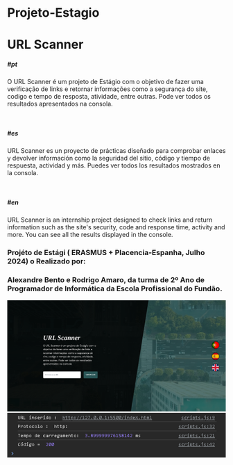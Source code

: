 # Projeto-Estagio

<h1>URL Scanner</h1>

<h5>#pt</h5>
<p>
O URL Scanner é um projeto de Estágio com o objetivo de fazer uma verificação de links e retornar informações como a segurança do site, codigo e tempo de resposta, atividade, entre outras. Pode ver todos os resultados apresentados na consola.
</p>

<br>

<h5>#es</h5>
<p>
URL Scanner es un proyecto de prácticas diseñado para comprobar enlaces y devolver información como la seguridad del sitio, código y tiempo de respuesta, actividad y más. Puedes ver todos los resultados mostrados en la consola.
</p>

<br>

<h5>#en</h5>
<p>
URL Scanner is an internship project designed to check links and return information such as the site's security, code and response time, activity and more. You can see all the results displayed in the console.
</p>

<h3>Projéto de Estági ( ERASMUS + Placencia-Espanha, Julho 2024) o Realizado por:</h3>
<h3> Alexandre Bento e Rodrigo Amaro, da turma de 2º Ano de Programador de Informática da Escola Profissional do Fundão. </h3>

 <img src="assets/img/project.png" alt="">
 <img src="assets/img/output.png" alt="">
